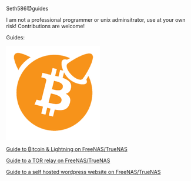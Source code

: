 Seth586😈guides

I am not a professional programmer or unix adminsitrator, use at your own risk!
Contributions are welcome!

Guides:

![BitcoinBSD](bitcoin/images/BTCBSDsmall.png) 

[Guide to ₿itcoin & Lightning️ on FreeNAS/TrueNAS](FreeNAS/bitcoin/README.md)

[Guide to a TOR relay on FreeNAS/TrueNAS](FreeNAS/tor_relay/README.md)

[Guide to a self hosted wordpress website on FreeNAS/TrueNAS](FreeNAS/webserver/README.md)
